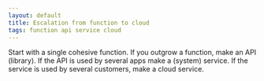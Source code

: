 ```yaml
---
layout: default
title: Escalation from function to cloud
tags: function api service cloud
---
```


Start with a single cohesive function. If you outgrow a function, make an API (library). If the API is used by several apps make a (system) service. If the service is used by several customers, make a cloud service.
